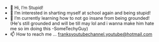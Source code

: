- 👋 Hi, I’m Stupid!
- 👀 I’m interested in sharting myself at school again and being stupid!
- 🌱 I’m currently learning how to not go insane from being grounded! (He's still grounded and will be till may lol and i wanna make him hate me so im doing this -SomeTechyGuy) 
- 📫 How to reach me ... 
  franksyoutubechannel.youtube@hotmail.com
<!---
moosedev15/moosedev15 is a ✨ special ✨ repository because its `README.md` (this file) appears on your GitHub profile.
You can click the Preview link to take a look at your changes.
--->
